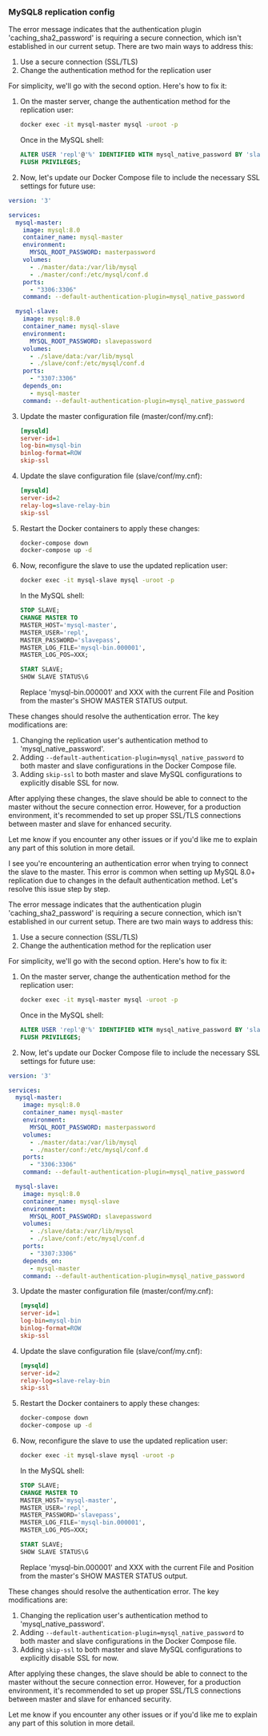 



### MySQL8 replication config

The error message indicates that the authentication plugin 'caching_sha2_password' is requiring a secure connection, which isn't established in our current setup. There are two main ways to address this:

1. Use a secure connection (SSL/TLS)
2. Change the authentication method for the replication user

For simplicity, we'll go with the second option. Here's how to fix it:

1. On the master server, change the authentication method for the replication user:

   ```bash
   docker exec -it mysql-master mysql -uroot -p
   ```

   Once in the MySQL shell:

   ```sql
   ALTER USER 'repl'@'%' IDENTIFIED WITH mysql_native_password BY 'slavepass';
   FLUSH PRIVILEGES;
   ```

2. Now, let's update our Docker Compose file to include the necessary SSL settings for future use:



```yaml
version: '3'

services:
  mysql-master:
    image: mysql:8.0
    container_name: mysql-master
    environment:
      MYSQL_ROOT_PASSWORD: masterpassword
    volumes:
      - ./master/data:/var/lib/mysql
      - ./master/conf:/etc/mysql/conf.d
    ports:
      - "3306:3306"
    command: --default-authentication-plugin=mysql_native_password

  mysql-slave:
    image: mysql:8.0
    container_name: mysql-slave
    environment:
      MYSQL_ROOT_PASSWORD: slavepassword
    volumes:
      - ./slave/data:/var/lib/mysql
      - ./slave/conf:/etc/mysql/conf.d
    ports:
      - "3307:3306"
    depends_on:
      - mysql-master
    command: --default-authentication-plugin=mysql_native_password

```

3. Update the master configuration file (master/conf/my.cnf):

   ```ini
   [mysqld]
   server-id=1
   log-bin=mysql-bin
   binlog-format=ROW
   skip-ssl
   ```

4. Update the slave configuration file (slave/conf/my.cnf):

   ```ini
   [mysqld]
   server-id=2
   relay-log=slave-relay-bin
   skip-ssl
   ```

5. Restart the Docker containers to apply these changes:

   ```bash
   docker-compose down
   docker-compose up -d
   ```

6. Now, reconfigure the slave to use the updated replication user:

   ```bash
   docker exec -it mysql-slave mysql -uroot -p
   ```

   In the MySQL shell:

   ```sql
   STOP SLAVE;
   CHANGE MASTER TO
   MASTER_HOST='mysql-master',
   MASTER_USER='repl',
   MASTER_PASSWORD='slavepass',
   MASTER_LOG_FILE='mysql-bin.000001',
   MASTER_LOG_POS=XXX;

   START SLAVE;
   SHOW SLAVE STATUS\G
   ```

   Replace 'mysql-bin.000001' and XXX with the current File and Position from the master's SHOW MASTER STATUS output.

These changes should resolve the authentication error. The key modifications are:

1. Changing the replication user's authentication method to 'mysql_native_password'.
2. Adding `--default-authentication-plugin=mysql_native_password` to both master and slave configurations in the Docker Compose file.
3. Adding `skip-ssl` to both master and slave MySQL configurations to explicitly disable SSL for now.

After applying these changes, the slave should be able to connect to the master without the secure connection error. However, for a production environment, it's recommended to set up proper SSL/TLS connections between master and slave for enhanced security.

Let me know if you encounter any other issues or if you'd like me to explain any part of this solution in more detail.


I see you're encountering an authentication error when trying to connect the slave to the master. This error is common when setting up MySQL 8.0+ replication due to changes in the default authentication method. Let's resolve this issue step by step.

The error message indicates that the authentication plugin 'caching_sha2_password' is requiring a secure connection, which isn't established in our current setup. There are two main ways to address this:

1. Use a secure connection (SSL/TLS)
2. Change the authentication method for the replication user

For simplicity, we'll go with the second option. Here's how to fix it:

1. On the master server, change the authentication method for the replication user:

   ```bash
   docker exec -it mysql-master mysql -uroot -p
   ```

   Once in the MySQL shell:

   ```sql
   ALTER USER 'repl'@'%' IDENTIFIED WITH mysql_native_password BY 'slavepass';
   FLUSH PRIVILEGES;
   ```

2. Now, let's update our Docker Compose file to include the necessary SSL settings for future use:



```yaml
version: '3'

services:
  mysql-master:
    image: mysql:8.0
    container_name: mysql-master
    environment:
      MYSQL_ROOT_PASSWORD: masterpassword
    volumes:
      - ./master/data:/var/lib/mysql
      - ./master/conf:/etc/mysql/conf.d
    ports:
      - "3306:3306"
    command: --default-authentication-plugin=mysql_native_password

  mysql-slave:
    image: mysql:8.0
    container_name: mysql-slave
    environment:
      MYSQL_ROOT_PASSWORD: slavepassword
    volumes:
      - ./slave/data:/var/lib/mysql
      - ./slave/conf:/etc/mysql/conf.d
    ports:
      - "3307:3306"
    depends_on:
      - mysql-master
    command: --default-authentication-plugin=mysql_native_password

```

3. Update the master configuration file (master/conf/my.cnf):

   ```ini
   [mysqld]
   server-id=1
   log-bin=mysql-bin
   binlog-format=ROW
   skip-ssl
   ```

4. Update the slave configuration file (slave/conf/my.cnf):

   ```ini
   [mysqld]
   server-id=2
   relay-log=slave-relay-bin
   skip-ssl
   ```

5. Restart the Docker containers to apply these changes:

   ```bash
   docker-compose down
   docker-compose up -d
   ```

6. Now, reconfigure the slave to use the updated replication user:

   ```bash
   docker exec -it mysql-slave mysql -uroot -p
   ```

   In the MySQL shell:

   ```sql
   STOP SLAVE;
   CHANGE MASTER TO
   MASTER_HOST='mysql-master',
   MASTER_USER='repl',
   MASTER_PASSWORD='slavepass',
   MASTER_LOG_FILE='mysql-bin.000001',
   MASTER_LOG_POS=XXX;

   START SLAVE;
   SHOW SLAVE STATUS\G
   ```

   Replace 'mysql-bin.000001' and XXX with the current File and Position from the master's SHOW MASTER STATUS output.

These changes should resolve the authentication error. The key modifications are:

1. Changing the replication user's authentication method to 'mysql_native_password'.
2. Adding `--default-authentication-plugin=mysql_native_password` to both master and slave configurations in the Docker Compose file.
3. Adding `skip-ssl` to both master and slave MySQL configurations to explicitly disable SSL for now.

After applying these changes, the slave should be able to connect to the master without the secure connection error. However, for a production environment, it's recommended to set up proper SSL/TLS connections between master and slave for enhanced security.

Let me know if you encounter any other issues or if you'd like me to explain any part of this solution in more detail.